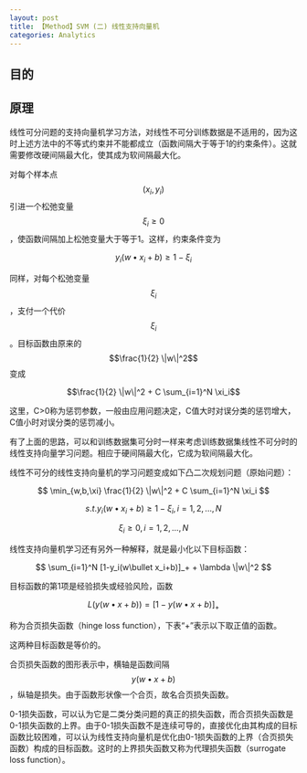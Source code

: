 ```yaml
---
layout: post
title: 【Method】SVM (二) 线性支持向量机
categories: Analytics
---
```


## 目的

## 原理

线性可分问题的支持向量机学习方法，对线性不可分训练数据是不适用的，因为这时上述方法中的不等式约束并不能都成立（函数间隔大于等于1的约束条件）。这就需要修改硬间隔最大化，使其成为软间隔最大化。

对每个样本点$$(x_i,y_i)$$引进一个松弛变量$$\xi_i \geq 0$$，使函数间隔加上松弛变量大于等于1。这样，约束条件变为

$$ y_i(w \bullet x_i + b) \geq 1 - \xi_i $$

同样，对每个松弛变量$$\xi_i$$，支付一个代价$$\xi_i$$。目标函数由原来的$$\frac{1}{2} \|w\|^2$$变成

$$\frac{1}{2} \|w\|^2 + C \sum_{i=1}^N \xi_i$$

这里，C>0称为惩罚参数，一般由应用问题决定，C值大时对误分类的惩罚增大，C值小时对误分类的惩罚减小。

有了上面的思路，可以和训练数据集可分时一样来考虑训练数据集线性不可分时的线性支持向量学习问题。相应于硬间隔最大化，它成为软间隔最大化。

线性不可分的线性支持向量机的学习问题变成如下凸二次规划问题（原始问题）：

$$ \min_{w,b,\xi} \frac{1}{2} \|w\|^2 + C \sum_{i=1}^N \xi_i $$

$$ s.t. y_i(w \bullet x_i + b) \geq 1 - \xi_i , i=1,2,...,N $$

$$ \xi_i \geq 0 , i=1,2,...,N $$

线性支持向量机学习还有另外一种解释，就是最小化以下目标函数：

$$ \sum_{i=1}^N [1-y_i(w\bullet x_i+b)]_+ + \lambda \|w\|^2 $$

目标函数的第1项是经验损失或经验风险，函数

$$L(y(w\bullet x+b)) = [1-y(w\bullet x+b)]_+ $$

称为合页损失函数（hinge loss function），下表“+”表示以下取正值的函数。

这两种目标函数是等价的。

合页损失函数的图形表示中，横轴是函数间隔$$y(w \bullet x +b)$$，纵轴是损失。由于函数形状像一个合页，故名合页损失函数。

0-1损失函数，可以认为它是二类分类问题的真正的损失函数，而合页损失函数是0-1损失函数的上界。由于0-1损失函数不是连续可导的，直接优化由其构成的目标函数比较困难，可以认为线性支持向量机是优化由0-1损失函数的上界（合页损失函数）构成的目标函数。这时的上界损失函数又称为代理损失函数（surrogate loss function）。